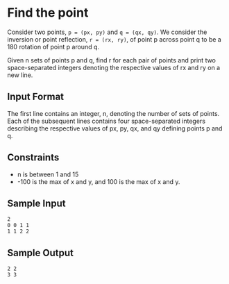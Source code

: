 # Find the point

Consider two points, `p = (px, py)` and `q = (qx, qy)`. We consider the inversion or point reflection, `r = (rx, ry)`, of point p across point q to be a 180 rotation of point p around q.

Given n sets of points p and q, find r for each pair of points and print two space-separated integers denoting the respective values of rx and ry on a new line.

## Input Format

The first line contains an integer, n, denoting the number of sets of points.
Each of the subsequent lines contains four space-separated integers describing the respective values of px, py, qx, and qy defining points p and q.

## Constraints

- n is between 1 and 15
- -100 is the max of x and y, and 100 is the max of x and y.

## Sample Input

```
2
0 0 1 1
1 1 2 2
```

## Sample Output

```
2 2
3 3
```
